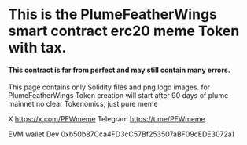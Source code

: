# This is the PlumeFeatherWings smart contract erc20 meme Token with tax.
#### This contract is far from perfect and may still contain many errors.  

This page contains only Solidity files and png logo images. 
for PlumeFeatherWings Token creation will start after 90 days of plume mainnet 
no clear Tokenomics, just pure meme


X https://x.com/PFWmeme
Telegram https://t.me/PFWmeme


EVM wallet Dev 0xb50b87Cca4FD3cC57Bf253507aBF09cEDE3072a1
